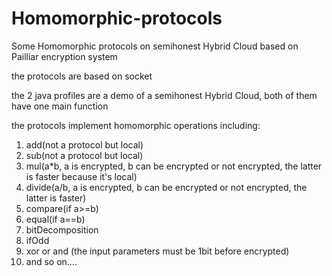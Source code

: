 # Homomorphic-protocols
Some Homomorphic protocols on semihonest Hybrid Cloud based on Pailliar encryption system

the protocols are based on socket

the 2 java profiles are a demo of a semihonest Hybrid Cloud, both of them have one main function

the protocols implement homomorphic operations including:
1. add(not a protocol but local)
2. sub(not a protocol but local)
3. mul(a*b, a is encrypted, b can be encrypted or not encrypted, the latter is faster because it's local)
4. divide(a/b, a is encrypted, b can be encrypted or not encrypted, the latter is faster)
5. compare(if a>=b)
6. equal(if a==b)
7. bitDecomposition
8. ifOdd
9. xor or and (the input parameters must be 1bit before encrypted)
10. and so on....
